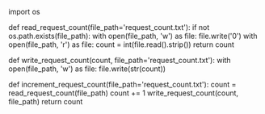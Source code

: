 import os

def read_request_count(file_path='request_count.txt'):
    if not os.path.exists(file_path):
        with open(file_path, 'w') as file:
            file.write('0')
    with open(file_path, 'r') as file:
        count = int(file.read().strip())
    return count

def write_request_count(count, file_path='request_count.txt'):
    with open(file_path, 'w') as file:
        file.write(str(count))

def increment_request_count(file_path='request_count.txt'):
    count = read_request_count(file_path)
    count += 1
    write_request_count(count, file_path)
    return count
